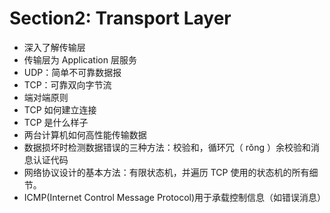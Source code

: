 
# Section2: Transport Layer

- 深入了解传输层
- 传输层为 Application 层服务
- UDP：简单不可靠数据报
- TCP：可靠双向字节流
- 端对端原则
- TCP 如何建立连接
- TCP 是什么样子
- 两台计算机如何高性能传输数据
- 数据损坏时检测数据错误的三种方法：校验和，循环冗（ rǒng ）余校验和消息认证代码
- 网络协议设计的基本方法：有限状态机，并遍历 TCP 使用的状态机的所有细节。
- ICMP(Internet Control Message Protocol)用于承载控制信息（如错误消息）